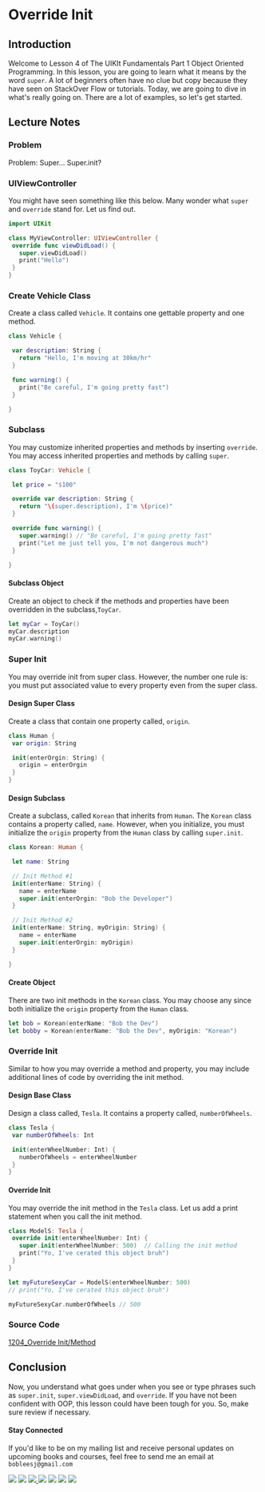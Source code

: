 # Override Init

## Introduction
Welcome to Lesson 4 of The UIKIt Fundamentals Part 1 Object Oriented Programming. In this lesson, you are going to learn what it means by the word `super`. A lot of beginners often have no clue but copy because they have seen on StackOver Flow or tutorials. Today, we are going to dive in what's really going on. There are a lot of examples, so let's get started.

## Lecture Notes
### Problem
Problem: Super... Super.init?

### UIViewController
You might have seen something like this below. Many wonder what `super` and `override` stand for. Let us find out.

```swift
import UIKit

class MyViewController: UIViewController {
 override func viewDidLoad() {
   super.viewDidLoad()
   print("Hello")
 }
}
```

### Create Vehicle Class
Create a class called `Vehicle`. It contains one gettable property and one method.

```swift
class Vehicle {

 var description: String {
   return "Hello, I'm moving at 30km/hr"
 }

 func warning() {
   print("Be careful, I'm going pretty fast")
 }

}
```

### Subclass
You may customize inherited properties and methods by inserting `override`.  You may access inherited properties and methods by calling `super`.

```swift
class ToyCar: Vehicle {

 let price = "$100"

 override var description: String {
   return "\(super.description), I'm \(price)"
 }

 override func warning() {
   super.warning() // "Be careful, I'm going pretty fast"
   print("Let me just tell you, I'm not dangerous much")
 }

}
```

#### Subclass Object
Create an object to check if the methods and properties have been overridden in the subclass,`ToyCar`.

```swift
let myCar = ToyCar()
myCar.description
myCar.warning()
```

### Super Init
You may override init from super class. However, the number one rule is: you must put associated value to every property even from the super class.

#### Design Super Class
Create a class that contain one property called, `origin`.

```swift
class Human {
 var origin: String

 init(enterOrgin: String) {
   origin = enterOrgin
 }
}
```
#### Design Subclass
Create a subclass, called `Korean` that inherits from `Human`. The `Korean` class contains a property called, `name`.  However, when you initialize, you must initialize the `origin` property from the `Human` class by calling `super.init`.

```swift
class Korean: Human {

 let name: String

 // Init Method #1
 init(enterName: String) {
   name = enterName
   super.init(enterOrgin: "Bob the Developer")
 }

 // Init Method #2
 init(enterName: String, myOrigin: String) {
   name = enterName
   super.init(enterOrgin: myOrigin)
 }

}
```
#### Create Object
There are two init methods in the `Korean` class. You may choose any since both initialize the `origin` property from the `Human` class.

```swift
let bob = Korean(enterName: "Bob the Dev")
let bobby = Korean(enterName: "Bob the Dev", myOrigin: "Korean")
```

### Override Init
Similar to how you may override a method and property, you may include additional lines of code by overriding the init method.

#### Design Base Class
Design a class called, `Tesla`. It contains a property called, `numberOfWheels`.

```swift
class Tesla {
 var numberOfWheels: Int

 init(enterWheelNumber: Int) {
   numberOfWheels = enterWheelNumber
 }
}
```
#### Override Init
You may override the init method in the `Tesla` class. Let us add a print statement when you call the init method.

```swift
class ModelS: Tesla {
 override init(enterWheelNumber: Int) {
   super.init(enterWheelNumber: 500)  // Calling the init method
   print("Yo, I've cerated this object bruh")
 }
}

let myFutureSexyCar = ModelS(enterWheelNumber: 500)
// print("Yo, I've cerated this object bruh")

myFutureSexyCar.numberOfWheels // 500
```

### Source Code
[1204_Override Init/Method](https://www.dropbox.com/sh/4jl0hxqy7m3i4zx/AAC_q3xyS0iKVsxn4NXr0INga?dl=0)



## Conclusion
Now, you understand what goes under when you see or type phrases such as `super.init`, `super.viewDidLoad`, and `override`. If you have not been confident with OOP, this lesson could have been tough for you. So, make sure review if necessary. 

#### Stay Connected
If you'd like to be on my mailing list and receive personal updates on upcoming books and courses, feel free to send me an email at `bobleesj@gmail.com`
<p>
<a href="http://bobthedeveloper.io"><img src="https://img.shields.io/badge/Personal-Website-333333.svg"></a>
<a href="https://facebook.com/bobthedeveloper"><img src="https://img.shields.io/badge/Facebook-Like-3B5998.svg"></a> <a href="https://youtube.com/bobthedeveloper"><img src="https://img.shields.io/badge/YouTube-Subscribe-CE1312.svg"</a> <a href="https://twitter.com/bobleesj"><img src="https://img.shields.io/badge/Twitter-Follow-55ACEE.svg"></a> <a href="https://instagram.com/bobthedev
"><img src="https://img.shields.io/badge/Instagram-Follow-BB2F92.svg"></a> <a href="https://linkedin.com/in/bobleesj"><img src= "https://img.shields.io/badge/LinkedIn-Connect-0077B5.svg"></a>
<a href="https://medium.com/@bobleesj"><img src="https://img.shields.io/badge/Medium-Read-00AB6C.svg"/></a>
</p>
